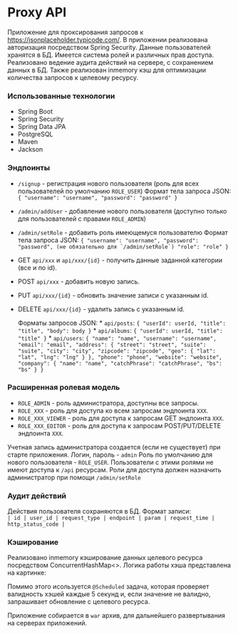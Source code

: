 # Proxy API

Приложение для проксирования запросов к https://jsonplaceholder.typicode.com/.
В приложении реализована авторизация посредством Spring Security. Данные пользователей хранятся в БД.
Имеется система ролей и различных прав доступа. Реализовано ведение аудита действий на сервере, с 
сохранением данных в БД. Также реализован inmemory кэш для оптимизации количества запросов к целевому 
ресурсу. 

### Использованные технологии
* Spring Boot
* Spring Security
* Spring Data JPA 
* PostgreSQL
* Maven
* Jackson

### Эндпоинты
* `/signup` - регистрация нового пользователя (роль для всех пользователей по умолчанию `ROLE_USER`)
              Формат тела запроса JSON:
              ```
              {
                  "username": "username",
                  "password": "password"
              }
              ```

* `/admin/addUser` - добавление нового пользователя (доступно только для пользователей с правами `ROLE_ADMIN`)
* `/admin/setRole` - добавить роль имеющемуся пользователю
            Формат тела запроса JSON:
            ```
            {
                "username": "username",
                "password": "password", (не обязательно для `/admin/setRole`)
                "role": "role"
            }
            ```

* GET `api/xxx` и `api/xxx/{id}` - получить данные заданной категории (все и по id).
* POST `api/xxx` - добавить новую запись.
* PUT `api/xxx/{id}` - обновить значение записи с указанным id.
* DELETE `api/xxx/{id}` - удалить запись с указанным id.

  Форматы запросов JSON:
      * `api/posts`:
          ```
          {
              "userId": userId,
              "title": "title",
              "body": body
          }
          ```
      * `api/albums`:
          ```
          {
              "userId": userId,
              "title": "title"
          }
          ```
      * `api/users`:
          ```
          {
              "name": "name",
              "username": "username",
              "email": "email",
              "address": {
                  "street": "street",
                  "suite": "suite",
                  "city": "city",
                  "zipcode": "zipcode",
                  "geo": {
                      "lat": "lat",
                      "lng": "lng"
                  }
              },
              "phone": "phone",
              "website": "website",
              "company": {
                  "name": "name",
                  "catchPhrase": "catchPhrase",
                  "bs": "bs"
              }
          }
          ```

### Расширенная ролевая модель
* `ROLE_ADMIN` - роль администратора, доступны все запросы.
* `ROLE_XXX` - роль для доступа ко всем запросам эндпоинта `XXX`.
* `ROLE_XXX_VIEWER` - роль для доступа к запросам GET эндпоинта `XXX`.
* `ROLE_XXX_EDITOR` - роль для доступа к запросам POST/PUT/DELETE эндпоинта `XXX`.
    
Учетная запись администратора создается (если не существует) при старте приложения.
Логин, пароль - `admin`
Роль по умолчанию для нового пользователя - `ROLE_USER`. Пользователи с этими ролями не
имеют доступа к `/api` ресурсам. Роли для доступа должен назначить администратор 
при помощи `/admin/setRole`

### Аудит действий
Действия пользователя сохраняются в БД. Формат записи: \
`| id | user_id | request_type | endpoint | param | request_time | http_status_code |`

### Кэширование
Реализовано inmemory кэширование данных целевого ресурса посредством ConcurrentHashMap<>.
Логика работы хэша представлена на картинке:

Помимо этого исользуется `@Scheduled` задача, которая проверяет валидность хэшей
каждые 5 секунд и, если значение не валидно, запрашивает обновление с целевого ресурса. 


Приложение собирается в `war` архив, для дальнейшего развертывания на серверах приложений.